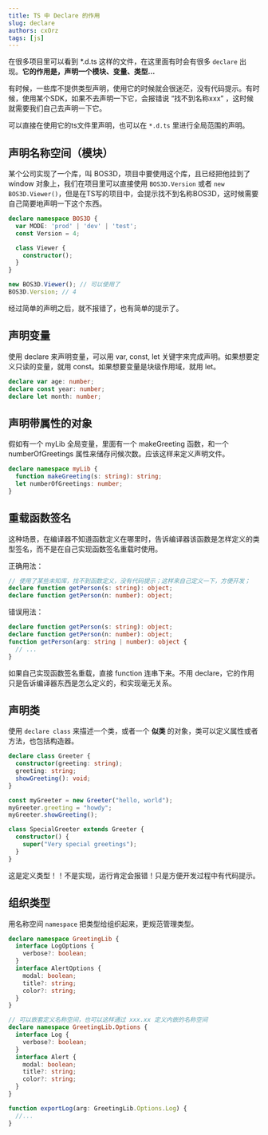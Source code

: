 ```yaml
---
title: TS 中 Declare 的作用
slug: declare
authors: cxOrz
tags: [js]
---
```


在很多项目里可以看到 *.d.ts 这样的文件，在这里面有时会有很多 `declare` 出现。**它的作用是，声明一个模块、变量、类型...**

有时候，一些库不提供类型声明，使用它的时候就会很迷茫，没有代码提示。有时候，使用某个SDK，如果不去声明一下它，会报错说 “找不到名称xxx” ，这时候就需要我们自己去声明一下它。 

可以直接在使用它的ts文件里声明，也可以在 `*.d.ts` 里进行全局范围的声明。

## 声明名称空间（模块）

某个公司实现了一个库，叫 BOS3D，项目中要使用这个库，且已经把他挂到了 window 对象上，我们在项目里可以直接使用 `BOS3D.Version` 或者 `new BOS3D.Viewer()`，但是在TS写的项目中，会提示找不到名称BOS3D，这时候需要自己简要地声明一下这个东西。

```ts
declare namespace BOS3D {
  var MODE: 'prod' | 'dev' | 'test';
  const Version = 4;

  class Viewer {
    constructor();
  }
}

new BOS3D.Viewer(); // 可以使用了
BOS3D.Version; // 4
```

经过简单的声明之后，就不报错了，也有简单的提示了。

## 声明变量
使用 declare 来声明变量，可以用 var, const, let 关键字来完成声明。如果想要定义只读的变量，就用 const。如果想要变量是块级作用域，就用 let。

```ts
declare var age: number;
declare const year: number;
declare let month: number;
```

## 声明带属性的对象

假如有一个 myLib 全局变量，里面有一个 makeGreeting 函数，和一个 numberOfGreetings 属性来储存问候次数。应该这样来定义声明文件。

```ts
declare namespace myLib {
  function makeGreeting(s: string): string;
  let numberOfGreetings: number;
}
```

## 重载函数签名
这种场景，在编译器不知道函数定义在哪里时，告诉编译器该函数是怎样定义的类型签名，而不是在自己实现函数签名重载时使用。

正确用法：
```ts
// 使用了某些未知库，找不到函数定义，没有代码提示；这样来自己定义一下，方便开发；
declare function getPerson(s: string): object;
declare function getPerson(n: number): object;
```

错误用法：
```ts
declare function getPerson(s: string): object;
declare function getPerson(n: number): object;
function getPerson(arg: string | number): object {
  // ...
}
```

如果自己实现函数签名重载，直接 function 连串下来。不用 declare，它的作用只是告诉编译器东西是怎么定义的，和实现毫无关系。

## 声明类
使用 `declare class` 来描述一个类，或者一个 **似类** 的对象，类可以定义属性或者方法，也包括构造器。

```ts
declare class Greeter {
  constructor(greeting: string);
  greeting: string;
  showGreeting(): void;
}

const myGreeter = new Greeter("hello, world");
myGreeter.greeting = "howdy";
myGreeter.showGreeting();

class SpecialGreeter extends Greeter {
  constructor() {
    super("Very special greetings");
  }
}
```

这是定义类型！！不是实现，运行肯定会报错！只是方便开发过程中有代码提示。

## 组织类型

用名称空间 `namespace`  把类型给组织起来，更规范管理类型。
```ts
declare namespace GreetingLib {
  interface LogOptions {
    verbose?: boolean;
  }
  interface AlertOptions {
    modal: boolean;
    title?: string;
    color?: string;
  }
}

// 可以嵌套定义名称空间，也可以这样通过 xxx.xx 定义内嵌的名称空间
declare namespace GreetingLib.Options {
  interface Log {
    verbose?: boolean;
  }
  interface Alert {
    modal: boolean;
    title?: string;
    color?: string;
  }
}

function exportLog(arg: GreetingLib.Options.Log) {
  //...
}
```